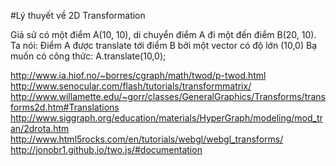 #Lý thuyết về 2D Transformation 

Giả sử có một điểm A(10, 10), di chuyển điểm A đi một đến điểm B(20, 10). Ta nói:
Điểm A được translate tới điểm B bởi một vector có độ lớn (10,0)
Bạ muốn có công thức:
A.translate(10,0);


http://www.ia.hiof.no/~borres/cgraph/math/twod/p-twod.html
http://www.senocular.com/flash/tutorials/transformmatrix/
http://www.willamette.edu/~gorr/classes/GeneralGraphics/Transforms/transforms2d.htm#Translations
http://www.siggraph.org/education/materials/HyperGraph/modeling/mod_tran/2drota.htm
http://www.html5rocks.com/en/tutorials/webgl/webgl_transforms/
http://jonobr1.github.io/two.js/#documentation
